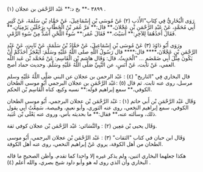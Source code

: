 ٣٨٩٩ -** بخ د:** عَبْد الرَّحْمَن بن عجلان (١) .

رَوَى الْبُخَارِيُّ فِي كِتَابِ"الأَدَبِ (٢) عَنْ مُوسَى بْنِ إِسْمَاعِيلَ، عَنْ حَمَّادِ بْنِ سَلَمَةَ، عَنْ كَثِيرٍ أَبِي مُحَمَّدٍ، عَنْ عَبْدِ الرَّحْمَنِ بْنِ عَجْلانَ،** قال:** مَرَّ عُمَر بْنُ الْخَطَّابِ بِرَجُلَيْنِ يَرْمِيَانِ،** فَقَالَ أَحَدُهُمَا لِلآخِرِ:** أَسَيْتَ.** فَقَالَ عُمَر:** سُوءُ اللَّحْنِ أَشَدُّ مِنْ سُوءِ الرَّمْيِ.

ورَوَى أَبُو دَاوُدَ (٣) عَنْ مُوسَى بْنِ إِسْمَاعِيلَ، عَنْ حَمَّادُ بْنُ سَلَمَةَ، عَنْ ثَابِتٍ، عَنْ عَبْدِ الرَّحْمَنِ بْنِ عَجْلانَ،**** قال:**** قال رَسُولُ اللَّهِ صلى اللَّهُ عَلَيْهِ وسَلَّمَ: أَيَعْجَزُ أَحَدُكُمْ أَنْ يَكُونَ مِثْلَ أَبِي ضَمْضَمٍ ... "الْحَدِيثُ. قال: وَقَال هاشم بْن الْقَاسِم: عَنْ مُحَمَّد بْن عَبد اللَّه العمي، عَنْ ثابت، عَنْ أَنَسٍ، عن النَّبِيِّ صَلَّى اللَّهُ عَلَيْهِ وسَلَّمَ. وحديث حماد أصح.

قال البخاري فِي "التاريخ" (٤) : عَبْد الرحمن بن عجلان عن البني صَلَّى اللَّهُ عَلَيْهِ وسلم مرسل، روى عنه ثابت. ثم قال (٥) :عَبْد الرَّحْمَنِ بن عجلان البرجمي أَبُو موسى الطحان الكوفي،** سمع إبراهيم قوله:** نسبه وكيع، كناه الْقَاسِم بْن الحكم.

وَقَال عَبْد الرَّحْمَنِ بْن أَبي حاتم (١) : عَبْد الرَّحْمَن بْن عجلان البرجمي، أَبُو موسى الطحان الكوفي، سمع إبراهيم النخعي، روى عنه الثوري، وأبو نعيم، وقبيصة، سَمِعْتُ أَبِي يقول ذلك، وسألته عنه،** فقال:** ما بحديثه بأس، وروى عنه يَعْلَى بْن عُبَيد.

وَقَال يحيى بْن مَعِين (٢) : والنَّسَائي: عَبْد الرَّحْمَن بْن عجلان كوفي ثقة.

وَقَال ابن حبان في كتاب "الثقات" (٣) : عَبْد الرَّحْمَن بْن عجلان البرجمي، أَبُو موسى الطحان من أهل الكوفة، يروي عَنْ إبراهيم النخعي، روى عنه أهل الكوفة.

هكذا جعلهما البخاري اثنين، ولم يذكر غيره إلا واحدا كما تقدم. وأظن الصحيح ما قاله البخاري وأن الذي روى له هو وأبو داود شيخ بصري، والله أعلم (٤) .